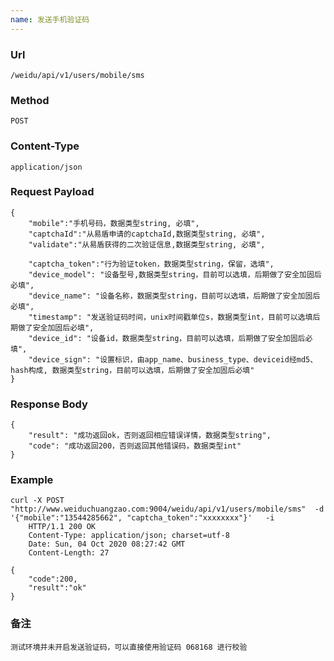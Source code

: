 ```yaml
---
name: 发送手机验证码
---
```

    
### Url
    /weidu/api/v1/users/mobile/sms
    
### Method
    POST

### Content-Type
    application/json    

### Request Payload
    {
        "mobile":"手机号码，数据类型string, 必填",
        "captchaId":"从易盾申请的captchaId,数据类型string, 必填",
        "validate":"从易盾获得的二次验证信息,数据类型string, 必填",

        "captcha_token":"行为验证token，数据类型string，保留，选填",
        "device_model": "设备型号,数据类型string，目前可以选填，后期做了安全加固后必填",
        "device_name": "设备名称，数据类型string，目前可以选填，后期做了安全加固后必填",
        "timestamp": "发送验证码时间，unix时间戳单位s，数据类型int，目前可以选填后期做了安全加固后必填",
        "device_id": "设备id，数据类型string，目前可以选填，后期做了安全加固后必填",
        "device_sign": "设置标识，由app_name、business_type、deviceid经md5、hash构成, 数据类型string，目前可以选填，后期做了安全加固后必填"
    }
    
### Response Body
    {
        "result": "成功返回ok，否则返回相应错误详情，数据类型string",
        "code": "成功返回200，否则返回其他错误码，数据类型int" 
    }
    

### Example
    curl -X POST  "http://www.weiduchuangzao.com:9004/weidu/api/v1/users/mobile/sms"  -d '{"mobile":"13544285662", "captcha_token":"xxxxxxxx"}'   -i
        HTTP/1.1 200 OK
        Content-Type: application/json; charset=utf-8
        Date: Sun, 04 Oct 2020 08:27:42 GMT
        Content-Length: 27

    {
        "code":200,
        "result":"ok"
    }

### 备注
    测试环境并未开启发送验证码，可以直接使用验证码 068168 进行校验   


